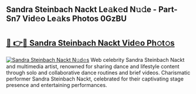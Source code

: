 ## Sandra Steinbach Nackt Le𝚊k𝚎d N𝚞𝚍e - Part-Sn7 Vid𝚎o Le𝚊ks Photos 0GzBU

# <h2><a href="http://fb1ks4k.evod.top/?m=Sandra+Steinbach+Nackt">🔗 👉🔴 Sandra Steinbach Nackt Vid𝚎o Ph𝚘t𝚘s</a></h2>

[![Sandra Steinbach Nackt N𝚞d𝚎s](https://i.imgur.com/8V9OHl7.gif)](http://fb1ks4k.evod.top/?m=Sandra+Steinbach+Nackt)
Web celebrity Sandra Steinbach Nackt and multimedia artist, renowned for sharing dance and lifestyle content through solo and collaborative dance routines and brief videos. Charismatic performer Sandra Steinbach Nackt, celebrated for their captivating stage presence and entertaining performances. 

